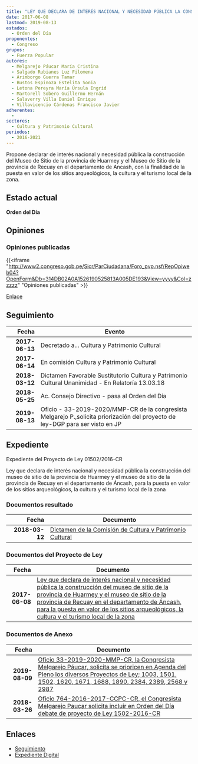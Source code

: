 ```yaml
---
title: "LEY QUE DECLARA DE INTERÉS NACIONAL Y NECESIDAD PÚBLICA LA CONSTRUCCIÓN DEL MUSEO DE SITIO DE LA PROVINCIA DE HUARMEY Y EL MUSEO DE SITIO DE LA PROVINCIA DE RECUAY EN EL DEPARTAMENTO DE ANCASH PARA LA PUESTA EN VALOR DE LOS SITIOS ARQUEOLÓGICOS, LA CULTURA Y EL TURISMO LOCAL DE LA ZONA"
date: 2017-06-08
lastmod: 2019-08-13
estados: 
  - Orden del Día
proponentes: 
  - Congreso
grupos: 
  - Fuerza Popular
autores: 
  - Melgarejo Páucar María Cristina
  - Salgado Rubianes Luz Filomena
  - Arimborgo Guerra Tamar
  - Bustos Espinoza Estelita Sonia
  - Letona Pereyra María Úrsula Ingrid
  - Martorell Sobero Guillermo Hernán
  - Salaverry Villa Daniel Enrique
  - Villavicencio Cárdenas Francisco Javier
adherentes: 
  - 
sectores: 
  - Cultura y Patrimonio Cultural
periodos: 
  - 2016-2021
---
```


Propone declarar de interés nacional y necesidad pública la construcción del Museo de Sitio de la provincia de Huarmey y el Museo de Sitio de la provincia de Recuay en el departamento de Ancash, con la finalidad de la puesta en valor de los sitios arqueológicos, la cultura y el turismo local de la zona.


## Estado actual

**Orden del Día**

## Opiniones

### Opiniones publicadas

{{<iframe "http://www2.congreso.gob.pe/Sicr/ParCiudadana/Foro_pvp.nsf/RepOpiweb04?OpenForm&Db=314DB02A0A1526190525813A005DE193&View=yyyy&Col=zzzzz" "Opiniones publicadas" >}}

[Enlace](http://www2.congreso.gob.pe/Sicr/ParCiudadana/Foro_pvp.nsf/RepOpiweb04?OpenForm&Db=314DB02A0A1526190525813A005DE193&View=yyyy&Col=zzzzz)

## Seguimiento

| Fecha | Evento |
|------:|--------|
| **2017-06-13** | Decretado a... Cultura y Patrimonio Cultural|
| **2017-06-14** | En comisión Cultura y Patrimonio Cultural|
| **2018-03-12** | Dictamen Favorable Sustitutorio Cultura y Patrimonio Cultural Unanimidad - En Relatoría 13.03.18|
| **2018-05-25** | Ac. Consejo Directivo - pasa al Orden del Día|
| **2019-08-13** | Oficio - 33-2019-2020/MMP-CR de la congresista Melgarejo P.,solicita priorización del proyecto de ley-DGP para ser visto en JP|


## Expediente

Expediente del Proyecto de Ley 01502/2016-CR

Ley que declara de interés nacional y necesidad pública la construcción del museo de sitio de la provincia de Huarmey y el museo de sitio de la provincia de Recuay en el departamento de Áncash, para la puesta en valor de los sitios arqueológicos, la cultura y el turismo local de la zona


### Documentos resultado

| Fecha | Documento |
|------:|--------|
| **2018-03-12** | [Dictamen de la Comisión de Cultura y Patrimonio Cultural](http://www.leyes.congreso.gob.pe/Documentos/2016_2021/Dictamenes/Proyectos_de_Ley/01502DC05MAY20180312.pdf) |

### Documentos del Proyecto de Ley

| Fecha | Documento |
|------:|--------|
| **2017-06-08** | [Ley que declara de interés nacional y necesidad pública la construcción del museo de sitio de la provincia de Huarmey y el museo de sitio de la provincia de Recuay en el departamento de Áncash, para la puesta en valor de los sitios arqueológicos, la cultura y el turismo local de la zona](http://www.leyes.congreso.gob.pe/Documentos/2016_2021/Proyectos_de_Ley_y_de_Resoluciones_Legislativas/PL0150220170608.pdf) |

### Documentos de Anexo

| Fecha | Documento |
|------:|--------|
| **2019-08-09** | [Oficio 33-2019-2020-MMP-CR, la Congresista Melgarejo Páucar, solicita se prioricen en Agenda del Pleno los diversos Proyectos de Ley; 1003, 1501, 1502, 1620, 1671, 1688, 1890, 2384, 2389, 2568 y 2987](http://www.leyes.congreso.gob.pe/Documentos/2016_2021/Oficios/Congresistas/OFICIO-33-2019-2020-MMP-CR.pdf) |
| **2018-03-26** | [Oficio 764-2016-2017-CCPC-CR, el Congresista Melgarejo Paucar solicita incluir en Orden del Día debate de proyecto de Ley 1502-2016-CR](http://www.leyes.congreso.gob.pe/Documentos/2016_2021/Oficios/Congresistas/OFICIO-764-2017-2018-MMP-CR..pdf) |

## Enlaces 

- [Seguimiento](http://www2.congreso.gob.pe/Sicr/TraDocEstProc/CLProLey2016.nsf/f7fff46988ca05b1052578e100829cc7/c28f6d79a1ff787d0525813a00687eb2?OpenDocument)
- [Expediente Digital](http://www2.congreso.gob.pehttp://www2.congreso.gob.pe/Sicr/TraDocEstProc/CLProLey2016.nsf/f7fff46988ca05b1052578e100829cc7/c28f6d79a1ff787d0525813a00687eb2?OpenDocument&Click=05257FB7005EB655.eb71d0cf91d8294e05256cdf006b5706/$Body/0.1C6C)
